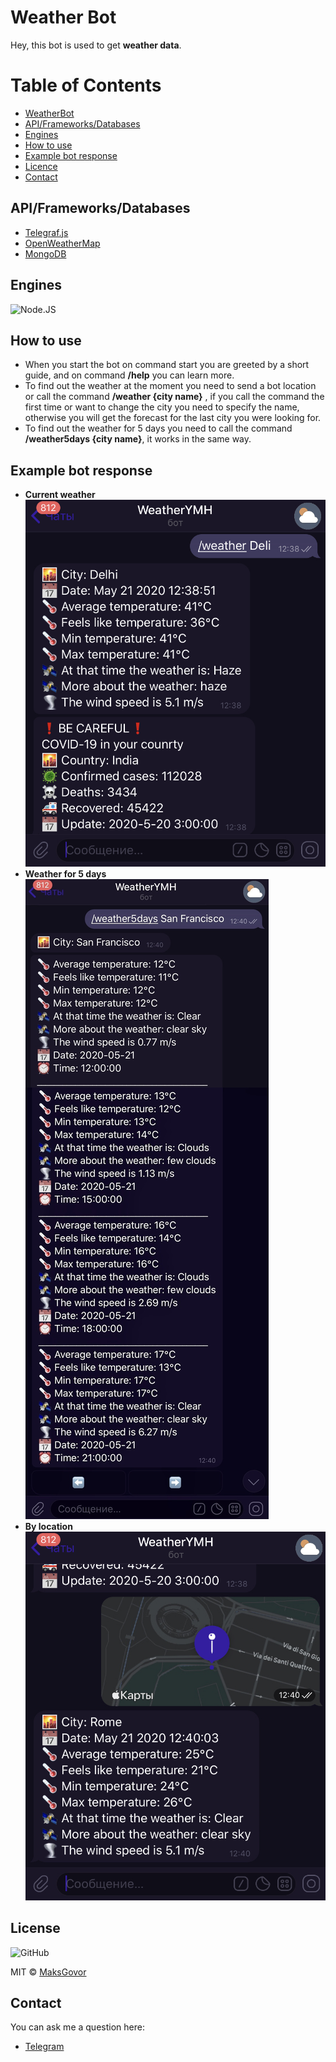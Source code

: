 # Weather Bot

Hey, this bot is used to get **weather data**.

# **Table of Contents**

 * [WeatherBot](#weaher-bot)
 * [API/Frameworks/Databases](#apiframeworksdatabases)
 * [Engines](#engines)
 * [How to use](#how-to-use)
 * [Example bot response](#example-bot-response)
 * [Licence](#license)
 * [Contact](#contact)
 

## API/Frameworks/Databases

 * [Telegraf.js](https://telegraf.js.org/#/) 
 * [OpenWeatherMap](https://openweathermap.org/api)
 * [MongoDB](https://www.mongodb.com/)

## Engines 

![Node.JS](https://img.shields.io/node/v/jest)
 
## How to use

- When you start the bot on command start you are greeted by a short guide, and on command **/help** you can learn more.
- To find out the weather at the moment you need to send a bot location or call the command **/weather {city name}** ,    if you call the command the first time or want to change the city you need to specify the name, otherwise you will get   the forecast for the last city you were looking for. 
- To find out the weather for 5 days you need to call the command **/weather5days {city name}**, it works in the same     way.

## Example bot response

- **Current weather**
 ![Weather](https://github.com/MaksGovor/Images/blob/master/WeatherBot/weather.PNG)
- **Weather for 5 days** 
 ![Weather5days](https://github.com/MaksGovor/Images/blob/master/WeatherBot/weather5days.jpeg)
- **By location** 
 ![Location](https://github.com/MaksGovor/Images/blob/master/WeatherBot/loc.PNG)
## License

![GitHub](https://img.shields.io/github/license/MaksGovor/WeatherBot)

MIT © [MaksGovor](https://github.com/MaksGovor)

## Contact

You can ask me a question here: 
  * [Telegram](https://t.me/Maksgovorrr)

